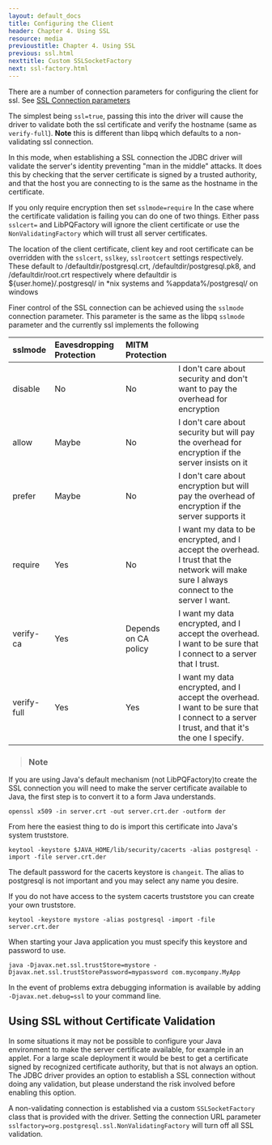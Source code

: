 ```yaml
---
layout: default_docs
title: Configuring the Client
header: Chapter 4. Using SSL
resource: media
previoustitle: Chapter 4. Using SSL
previous: ssl.html
nexttitle: Custom SSLSocketFactory
next: ssl-factory.html
---
```


There are a number of connection parameters for configuring the client for ssl. See [SSL Connection parameters](connect.html#ssl)

The simplest being `ssl=true`, passing this into the driver will cause the driver to validate both 
the ssl certificate and verify the hostname (same as `verify-full`). **Note** this is different than
libpq which defaults to a non-validating ssl connection.

In this mode, when establishing a SSL connection the JDBC driver will validate the server's
identity preventing "man in the middle" attacks. It does this by checking that the server
certificate is signed by a trusted authority, and that the host you are connecting to is the
same as the hostname in the certificate.

If you only require encryption then set `sslmode=require`
In the case where the certificate validation is failing you can do one of two things. Either pass
`sslcert=` and LibPQFactory will ignore the client certificate or use the `NonValidatingFactory`
which will trust all server certificates.

The location of the client certificate, client key and root certificate can be overridden with the
`sslcert`, `sslkey`, `sslrootcert` settings respectively. These default to /defaultdir/postgresql.crt,
/defaultdir/postgresql.pk8, and /defaultdir/root.crt respectively where defaultdir is
${user.home}/.postgresql/ in *nix systems and %appdata%/postgresql/ on windows

Finer control of the SSL connection can be achieved using the `sslmode` connection parameter.
This parameter is the same as the libpq `sslmode` parameter and the currently ssl implements the
following

|sslmode| Eavesdropping Protection| MITM Protection | |
| :---| :--- | :--- | :--- |
| disable | No | No | I don't care about security and don't want to pay the overhead for encryption|
| allow | Maybe | No | I don't care about security but will pay the overhead for encryption if the server insists on it |
| prefer | Maybe | No | I don't care about encryption but will pay the overhead of encryption if the server supports it |
| require | Yes | No | I want my data to be encrypted, and I accept the overhead. I trust that the network will make sure I always connect to the server I want.|
| verify-ca | Yes | Depends on CA policy | I want my data encrypted, and I accept the overhead. I want to be sure that I connect to a server that I trust.|
| verify-full | Yes | Yes | I want my data encrypted, and I accept the overhead. I want to be sure that I connect to a server I trust, and that it's the one I specify.|


> ### Note

If you are using Java's default mechanism (not LibPQFactory)to create the SSL connection you will
need to make the server certificate available to Java, the first step is to convert
it to a form Java understands.

`openssl x509 -in server.crt -out server.crt.der -outform der`

From here the easiest thing to do is import this certificate into Java's system
truststore.

`keytool -keystore $JAVA_HOME/lib/security/cacerts -alias postgresql -import -file server.crt.der`

The default password for the cacerts keystore is `changeit`. The alias to postgresql
is not important and you may select any name you desire.

If you do not have access to the system cacerts truststore you can create your
own truststore.

`keytool -keystore mystore -alias postgresql -import -file server.crt.der`

When starting your Java application you must specify this keystore and password
to use.

`java -Djavax.net.ssl.trustStore=mystore -Djavax.net.ssl.trustStorePassword=mypassword com.mycompany.MyApp`

In the event of problems extra debugging information is available by adding
`-Djavax.net.debug=ssl` to your command line.

<a name="nonvalidating"></a>
## Using SSL without Certificate Validation

In some situations it may not be possible to configure your Java environment to
make the server certificate available, for example in an applet.  For a large
scale deployment it would be best to get a certificate signed by recognized
certificate authority, but that is not always an option.  The JDBC driver provides
an option to establish a SSL connection without doing any validation, but please
understand the risk involved before enabling this option.

A non-validating connection is established via a custom `SSLSocketFactory` class that is provided
with the driver. Setting the connection URL parameter `sslfactory=org.postgresql.ssl.NonValidatingFactory`
will turn off all SSL validation.
